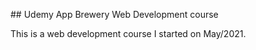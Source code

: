 ## Udemy App Brewery Web Development course

This is a web development course I started on May/2021.
